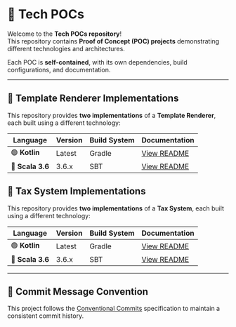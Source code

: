 # 🚀 Tech POCs

Welcome to the **Tech POCs repository**!  
This repository contains **Proof of Concept (POC) projects** demonstrating different technologies and architectures.

Each POC is **self-contained**, with its own dependencies, build configurations, and documentation.

---

## 📌 Template Renderer Implementations
This repository provides **two implementations** of a **Template Renderer**, each built using a different technology:

| Language  | Version | Build System | Documentation                                        |
|-----------|---------|--------------|------------------------------------------------------|
| 🟢 **Kotlin** | Latest | Gradle | [View README](kotlin/template-renderer/README.md)    |
| 🔵 **Scala 3.6** | 3.6.x | SBT | [View README](scala-3.6/template-renderer/README.md) |

## 📌 Tax System Implementations
This repository provides **two implementations** of a **Tax System**, each built using a different technology:

| Language  | Version | Build System | Documentation                                 |
|-----------|---------|--------------|-----------------------------------------------|
| 🟢 **Kotlin** | Latest | Gradle | [View README](kotlin/tax-system/README.md)    |
| 🔵 **Scala 3.6** | 3.6.x | SBT | [View README](scala-3.6/tax-system/README.md) |

---

## 📝 Commit Message Convention

This project follows the [Conventional Commits](https://www.conventionalcommits.org/) specification to maintain a consistent commit history.
